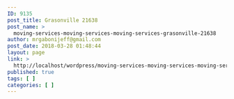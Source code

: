 ```yaml
---
ID: 9135
post_title: Grasonville 21638
post_name: >
  moving-services-moving-services-moving-services-grasonville-21638
author: mrgabonijeff@gmail.com
post_date: 2018-03-28 01:48:44
layout: page
link: >
  http://localhost/wordpress/moving-services-moving-services-moving-services-grasonville-21638/
published: true
tags: [ ]
categories: [ ]
---
```

